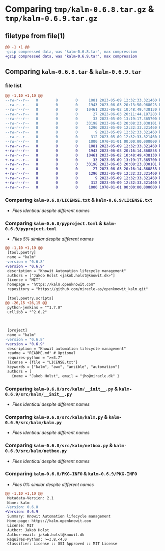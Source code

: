 # Comparing `tmp/kalm-0.6.8.tar.gz` & `tmp/kalm-0.6.9.tar.gz`

## filetype from file(1)

```diff
@@ -1 +1 @@
-gzip compressed data, was "kalm-0.6.8.tar", max compression
+gzip compressed data, was "kalm-0.6.9.tar", max compression
```

## Comparing `kalm-0.6.8.tar` & `kalm-0.6.9.tar`

### file list

```diff
@@ -1,10 +1,10 @@
--rw-r--r--   0        0        0     1081 2023-05-09 12:32:33.321460 kalm-0.6.8/LICENSE.txt
--rw-r--r--   0        0        0     1943 2023-06-03 20:13:50.968023 kalm-0.6.8/pyproject.toml
--rw-r--r--   0        0        0    10461 2023-06-02 10:48:49.438130 kalm-0.6.8/src/kalm/__init__.py
--rw-r--r--   0        0        0       27 2023-06-03 20:11:44.187283 kalm-0.6.8/src/kalm/inabox.py
--rw-r--r--   0        0        0       33 2023-05-09 13:19:17.365700 kalm-0.6.8/src/kalm/jenkins.py
--rw-r--r--   0        0        0    33198 2023-06-03 20:08:23.030101 kalm-0.6.8/src/kalm/kalm.py
--rw-r--r--   0        0        0     1296 2023-05-09 12:32:33.321460 kalm-0.6.8/src/kalm/netbox.py
--rw-r--r--   0        0        0        9 2023-05-09 12:32:33.321460 kalm-0.6.8/src/kalm/package_data.dat
--rw-r--r--   0        0        0      312 2023-05-09 12:32:33.321460 kalm-0.6.8/src/kalm/toolbox.py
--rw-r--r--   0        0        0     1000 1970-01-01 00:00:00.000000 kalm-0.6.8/PKG-INFO
+-rw-r--r--   0        0        0     1081 2023-05-09 12:32:33.321460 kalm-0.6.9/LICENSE.txt
+-rw-r--r--   0        0        0     1943 2023-06-03 20:16:14.860858 kalm-0.6.9/pyproject.toml
+-rw-r--r--   0        0        0    10461 2023-06-02 10:48:49.438130 kalm-0.6.9/src/kalm/__init__.py
+-rw-r--r--   0        0        0       33 2023-05-09 13:19:17.365700 kalm-0.6.9/src/kalm/jenkins.py
+-rw-r--r--   0        0        0    33198 2023-06-03 20:08:23.030101 kalm-0.6.9/src/kalm/kalm.py
+-rw-r--r--   0        0        0       27 2023-06-03 20:16:14.860858 kalm-0.6.9/src/kalm/kalm_inabox.py
+-rw-r--r--   0        0        0     1296 2023-05-09 12:32:33.321460 kalm-0.6.9/src/kalm/netbox.py
+-rw-r--r--   0        0        0        9 2023-05-09 12:32:33.321460 kalm-0.6.9/src/kalm/package_data.dat
+-rw-r--r--   0        0        0      312 2023-05-09 12:32:33.321460 kalm-0.6.9/src/kalm/toolbox.py
+-rw-r--r--   0        0        0     1000 1970-01-01 00:00:00.000000 kalm-0.6.9/PKG-INFO
```

### Comparing `kalm-0.6.8/LICENSE.txt` & `kalm-0.6.9/LICENSE.txt`

 * *Files identical despite different names*

### Comparing `kalm-0.6.8/pyproject.toml` & `kalm-0.6.9/pyproject.toml`

 * *Files 5% similar despite different names*

```diff
@@ -1,10 +1,10 @@
 [tool.poetry]
 name = "kalm"
-version = "0.6.8"
+version = "0.6.9"
 description = "Knowit Automation lifecycle management"
 authors = ["Jakob Holst <jakob.holst@knowit.dk>"]
 license = "MIT"
 homepage = "https://kalm.openknowit.com"
 repository = "https://github.com/miracle-as/openknowit_kalm.git"
 
 [tool.poetry.scripts]
@@ -26,15 +26,15 @@
 python-jenkins = "^1.7.0"
 urllib3 = "^2.0.2"
 
 
 
 [project]
 name = "kalm"  
-version = "0.6.8" 
+version = "0.6.9" 
 description = "Knowit automation lifecycle management"
 readme = "README.md" # Optional
 requires-python = ">=3.7"
 license = {file = "LICENSE.txt"}
 keywords = ["kalm", "awx", "ansible", "automation"]  
 authors = [
   {name = "Jakob Holst", email = "jho@miracle.dk" }
```

### Comparing `kalm-0.6.8/src/kalm/__init__.py` & `kalm-0.6.9/src/kalm/__init__.py`

 * *Files identical despite different names*

### Comparing `kalm-0.6.8/src/kalm/kalm.py` & `kalm-0.6.9/src/kalm/kalm.py`

 * *Files identical despite different names*

### Comparing `kalm-0.6.8/src/kalm/netbox.py` & `kalm-0.6.9/src/kalm/netbox.py`

 * *Files identical despite different names*

### Comparing `kalm-0.6.8/PKG-INFO` & `kalm-0.6.9/PKG-INFO`

 * *Files 0% similar despite different names*

```diff
@@ -1,10 +1,10 @@
 Metadata-Version: 2.1
 Name: kalm
-Version: 0.6.8
+Version: 0.6.9
 Summary: Knowit Automation lifecycle management
 Home-page: https://kalm.openknowit.com
 License: MIT
 Author: Jakob Holst
 Author-email: jakob.holst@knowit.dk
 Requires-Python: >=3.8,<4.0
 Classifier: License :: OSI Approved :: MIT License
```

